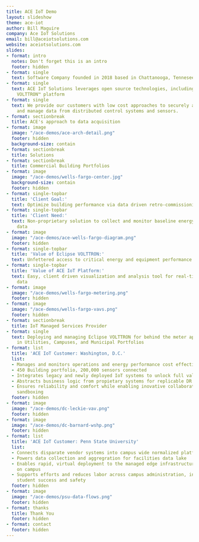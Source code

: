 ```yaml
---
title: ACE IoT Demo
layout: slideshow
theme: ace-iot
author: Bill Maguire
company: Ace IoT Solutions
email: bill@aceiotsolutions.com
website: aceiotsolutions.com
slides:
- format: intro
  notes: Don't forget this is an intro
  footer: hidden
- format: single
  text: Software Company founded in 2018 based in Chattanooga, Tennesee
- format: single
  text: ACE IoT Solutions leverages open source technologies, including the Eclipse
    VOLTTRON™ platform
- format: single
  text: We provide our customers with low cost approaches to securely acquire, access
    and manage data from distributed control systems and sensors.
- format: sectionbreak
  title: ACE's approach to data acquisition
- format: image
  image: "/ace-demos/ace-arch-detail.png"
  footer: hidden
  background-size: contain
- format: sectionbreak
  title: Solutions
- format: sectionbreak
  title: Commercial Building Portfolios
- format: image
  image: "/ace-demos/wells-fargo-center.jpg"
  background-size: contain
  footer: hidden
- format: single-topbar
  title: 'Client Goal:'
  text: Optimize building performance via data driven retro-commissioning effort
- format: single-topbar
  title: 'Client Need:'
  text: Non-proprietary solution to collect and monitor baseline energy and operations
    data
- format: image
  image: "/ace-demos/ace-wells-fargo-diagram.png"
  footer: hidden
- format: single-topbar
  title: 'Value of Eclipse VOLTTRON:'
  text: Unfettered access to critical energy and equipment performance data
- format: single-topbar
  title: 'Value of ACE IoT Platform:'
  text: Easy, client driven visualization and analysis tool for real-time and historical
    data
- format: image
  image: "/ace-demos/wells-fargo-metering.png"
  footer: hidden
- format: image
  image: "/ace-demos/wells-fargo-vavs.png"
  footer: hidden
- format: sectionbreak
  title: IoT Managed Services Provider
- format: single
  text: Deploying and managing Eclipse VOLTTRON for behind the meter applications
    in Utilities, Campuses, and Municipal Portfolios
- format: list
  title: 'ACE IoT Customer: Washington, D.C.'
  list:
  - Manages and monitors operations and energy performance cost effectively
  - 450 Building portfolio, 200,000 sensors connected
  - Integrates legacy and newly deployed IoT systems to unlock full value
  - Abstracts business logic from propietary systems for replicable DR and DER applications
  - Ensures reliability and comfort while enabling inovative collaborations with failsafe
    sandboxing
  footer: hidden
- format: image
  image: "/ace-demos/dc-leckie-vav.png"
  footer: hidden
- format: image
  image: "/ace-demos/dc-barnard-wshp.png"
  footer: hidden
- format: list
  title: 'ACE IoT Customer: Penn State University'
  list:
  - Connects disparate vendor systems into campus wide normalized platform
  - Powers data collection and aggregration for facilities data lake
  - Enables rapid, virtual deployment to the managed edge infrastructure in place
    on campus
  - Supports efforts and reduces labor across campus administration, including billing,
    student success and safety
  footer: hidden
- format: image
  image: "/ace-demos/psu-data-flows.png"
  footer: hidden
- format: thanks
  title: Thank You
  footer: hidden
- format: contact
  footer: hidden
---
```


